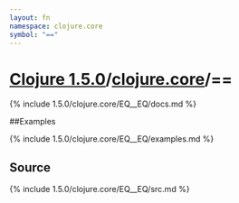 ```yaml
---
layout: fn
namespace: clojure.core
symbol: "=="
---
```


# [Clojure 1.5.0](../../)/[clojure.core](../)/==

{% include 1.5.0/clojure.core/EQ__EQ/docs.md %}

##Examples

{% include 1.5.0/clojure.core/EQ__EQ/examples.md %}
## Source
{% include 1.5.0/clojure.core/EQ__EQ/src.md %}

